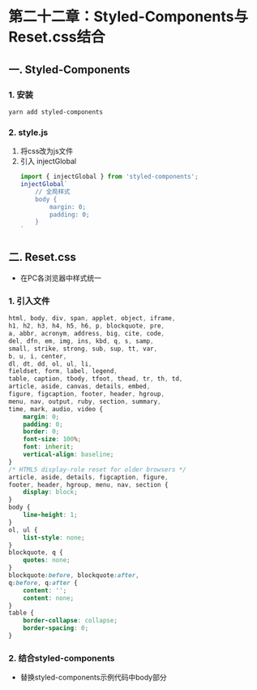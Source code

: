 # 第二十二章：Styled-Components与Reset.css结合

## 一. Styled-Components
### 1. 安装
```shell
yarn add styled-components
```

### 2. style.js
1. 将css改为js文件
2. 引入 injectGlobal
    ```javascript
    import { injectGlobal } from 'styled-components';
    injectGlobal`
        // 全局样式
        body {
            margin: 0;
            padding: 0;
        }
    `
    ```

## 二. Reset.css
* 在PC各浏览器中样式统一
### 1. 引入文件
```css
html, body, div, span, applet, object, iframe,
h1, h2, h3, h4, h5, h6, p, blockquote, pre,
a, abbr, acronym, address, big, cite, code,
del, dfn, em, img, ins, kbd, q, s, samp,
small, strike, strong, sub, sup, tt, var,
b, u, i, center,
dl, dt, dd, ol, ul, li,
fieldset, form, label, legend,
table, caption, tbody, tfoot, thead, tr, th, td,
article, aside, canvas, details, embed, 
figure, figcaption, footer, header, hgroup, 
menu, nav, output, ruby, section, summary,
time, mark, audio, video {
	margin: 0;
	padding: 0;
	border: 0;
	font-size: 100%;
	font: inherit;
	vertical-align: baseline;
}
/* HTML5 display-role reset for older browsers */
article, aside, details, figcaption, figure, 
footer, header, hgroup, menu, nav, section {
	display: block;
}
body {
	line-height: 1;
}
ol, ul {
	list-style: none;
}
blockquote, q {
	quotes: none;
}
blockquote:before, blockquote:after,
q:before, q:after {
	content: '';
	content: none;
}
table {
	border-collapse: collapse;
	border-spacing: 0;
}
```
### 2. 结合styled-components
* 替换styled-components示例代码中body部分





<comment/>
